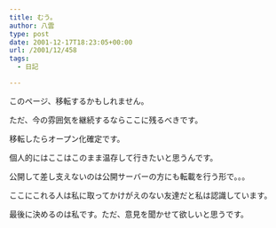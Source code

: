 ```yaml
---
title: むう。
author: 八雲
type: post
date: 2001-12-17T18:23:05+00:00
url: /2001/12/458
tags:
  - 日記

---
```

このページ、移転するかもしれません。
  
ただ、今の雰囲気を継続するならここに残るべきです。
  
移転したらオープン化確定です。
  
個人的にはここはこのまま温存して行きたいと思うんです。
  
公開して差し支えないのは公開サーバーの方にも転載を行う形で。。。
  
ここにこれる人は私に取ってかけがえのない友達だと私は認識しています。
  
最後に決めるのは私です。ただ、意見を聞かせて欲しいと思うです。
